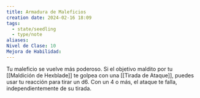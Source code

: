 ```yaml
---
title: Armadura de Maleficios
creation date: 2024-02-16 18:09
tags:
  - state/seedling
  - type/note
aliases: 
Nivel de Clase: 10
Mejora de Habilidad:
---
```

Tu maleficio se vuelve más poderoso. Si el objetivo maldito por tu [[Maldición de Hexblade]] te golpea
con una [[Tirada de Ataque]], puedes usar tu reacción para tirar un d6. Con un 4 o más, el ataque te falla, independientemente de su tirada.




